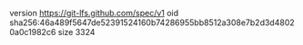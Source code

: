 version https://git-lfs.github.com/spec/v1
oid sha256:46a489f5647de52391524160b74286955bb8512a308e7b2d3d48020a0c1982c6
size 3324
